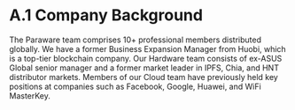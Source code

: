 # A.1 Company Background

The Paraware team comprises 10+ professional members distributed globally. We have a former Business Expansion Manager from Huobi, which is a top-tier blockchain company. Our Hardware team consists of ex-ASUS Global senior manager and a former market leader in IPFS, Chia, and HNT distributor markets. Members of our Cloud team have previously held key positions at companies such as Facebook, Google, Huawei, and WiFi MasterKey.
